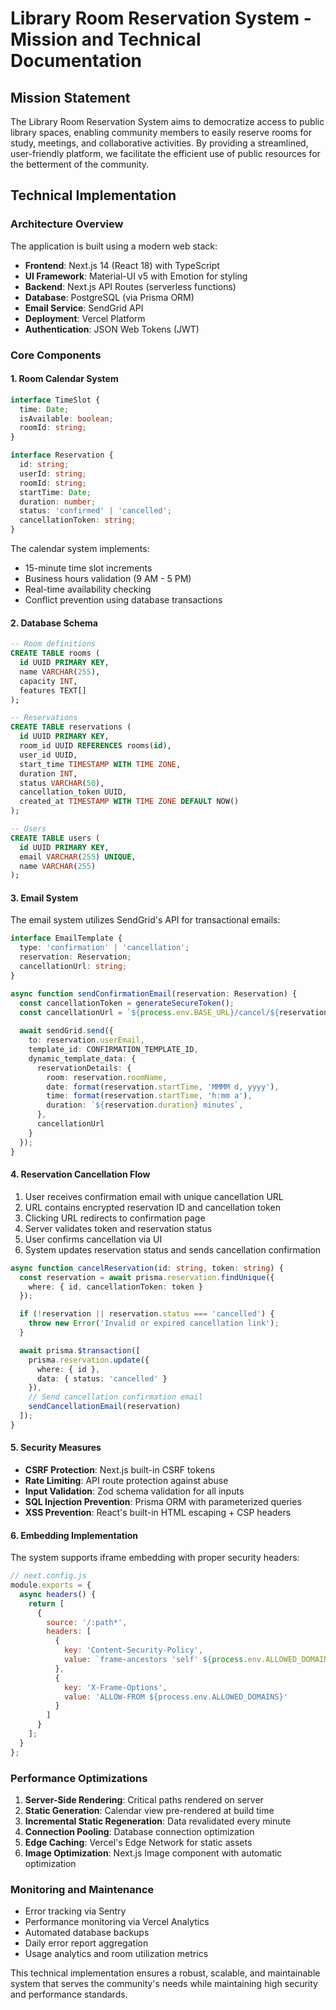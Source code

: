 # Library Room Reservation System - Mission and Technical Documentation

## Mission Statement
The Library Room Reservation System aims to democratize access to public library spaces, enabling community members to easily reserve rooms for study, meetings, and collaborative activities. By providing a streamlined, user-friendly platform, we facilitate the efficient use of public resources for the betterment of the community.

## Technical Implementation

### Architecture Overview
The application is built using a modern web stack:
- **Frontend**: Next.js 14 (React 18) with TypeScript
- **UI Framework**: Material-UI v5 with Emotion for styling
- **Backend**: Next.js API Routes (serverless functions)
- **Database**: PostgreSQL (via Prisma ORM)
- **Email Service**: SendGrid API
- **Deployment**: Vercel Platform
- **Authentication**: JSON Web Tokens (JWT)

### Core Components

#### 1. Room Calendar System
```typescript
interface TimeSlot {
  time: Date;
  isAvailable: boolean;
  roomId: string;
}

interface Reservation {
  id: string;
  userId: string;
  roomId: string;
  startTime: Date;
  duration: number;
  status: 'confirmed' | 'cancelled';
  cancellationToken: string;
}
```

The calendar system implements:
- 15-minute time slot increments
- Business hours validation (9 AM - 5 PM)
- Real-time availability checking
- Conflict prevention using database transactions

#### 2. Database Schema
```sql
-- Room definitions
CREATE TABLE rooms (
  id UUID PRIMARY KEY,
  name VARCHAR(255),
  capacity INT,
  features TEXT[]
);

-- Reservations
CREATE TABLE reservations (
  id UUID PRIMARY KEY,
  room_id UUID REFERENCES rooms(id),
  user_id UUID,
  start_time TIMESTAMP WITH TIME ZONE,
  duration INT,
  status VARCHAR(50),
  cancellation_token UUID,
  created_at TIMESTAMP WITH TIME ZONE DEFAULT NOW()
);

-- Users
CREATE TABLE users (
  id UUID PRIMARY KEY,
  email VARCHAR(255) UNIQUE,
  name VARCHAR(255)
);
```

#### 3. Email System
The email system utilizes SendGrid's API for transactional emails:
```typescript
interface EmailTemplate {
  type: 'confirmation' | 'cancellation';
  reservation: Reservation;
  cancellationUrl: string;
}

async function sendConfirmationEmail(reservation: Reservation) {
  const cancellationToken = generateSecureToken();
  const cancellationUrl = `${process.env.BASE_URL}/cancel/${reservation.id}/${cancellationToken}`;
  
  await sendGrid.send({
    to: reservation.userEmail,
    template_id: CONFIRMATION_TEMPLATE_ID,
    dynamic_template_data: {
      reservationDetails: {
        room: reservation.roomName,
        date: format(reservation.startTime, 'MMMM d, yyyy'),
        time: format(reservation.startTime, 'h:mm a'),
        duration: `${reservation.duration} minutes`,
      },
      cancellationUrl
    }
  });
}
```

#### 4. Reservation Cancellation Flow
1. User receives confirmation email with unique cancellation URL
2. URL contains encrypted reservation ID and cancellation token
3. Clicking URL redirects to confirmation page
4. Server validates token and reservation status
5. User confirms cancellation via UI
6. System updates reservation status and sends cancellation confirmation

```typescript
async function cancelReservation(id: string, token: string) {
  const reservation = await prisma.reservation.findUnique({
    where: { id, cancellationToken: token }
  });

  if (!reservation || reservation.status === 'cancelled') {
    throw new Error('Invalid or expired cancellation link');
  }

  await prisma.$transaction([
    prisma.reservation.update({
      where: { id },
      data: { status: 'cancelled' }
    }),
    // Send cancellation confirmation email
    sendCancellationEmail(reservation)
  ]);
}
```

#### 5. Security Measures
- **CSRF Protection**: Next.js built-in CSRF tokens
- **Rate Limiting**: API route protection against abuse
- **Input Validation**: Zod schema validation for all inputs
- **SQL Injection Prevention**: Prisma ORM with parameterized queries
- **XSS Prevention**: React's built-in HTML escaping + CSP headers

#### 6. Embedding Implementation
The system supports iframe embedding with proper security headers:
```javascript
// next.config.js
module.exports = {
  async headers() {
    return [
      {
        source: '/:path*',
        headers: [
          {
            key: 'Content-Security-Policy',
            value: `frame-ancestors 'self' ${process.env.ALLOWED_DOMAINS};`
          },
          {
            key: 'X-Frame-Options',
            value: 'ALLOW-FROM ${process.env.ALLOWED_DOMAINS}'
          }
        ]
      }
    ];
  }
};
```

### Performance Optimizations
1. **Server-Side Rendering**: Critical paths rendered on server
2. **Static Generation**: Calendar view pre-rendered at build time
3. **Incremental Static Regeneration**: Data revalidated every minute
4. **Connection Pooling**: Database connection optimization
5. **Edge Caching**: Vercel's Edge Network for static assets
6. **Image Optimization**: Next.js Image component with automatic optimization

### Monitoring and Maintenance
- Error tracking via Sentry
- Performance monitoring via Vercel Analytics
- Automated database backups
- Daily error report aggregation
- Usage analytics and room utilization metrics

This technical implementation ensures a robust, scalable, and maintainable system that serves the community's needs while maintaining high security and performance standards.
